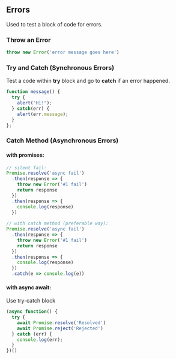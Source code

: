 ## Errors
Used to test a block of code for errors.

### Throw an Error
```js
throw new Error('error message goes here')
```

### Try and Catch (Synchronous Errors)
Test a code within **try** block and go to **catch** if an error happened.
```javascript
function message() {
  try {
    alert("Hi!");
  } catch(err) {
    alert(err.message);
  }
};
```

### Catch Method (Asynchronous Errors)
#### with promises:
```js
// silent fail:
Promise.resolve('async fail')
  .then(response => {
    throw new Error('#1 fail')
    return response
  })
  .then(response => {
    console.log(response)
  })
  
// with catch method (preferable way):
Promise.resolve('async fail')
  .then(response => {
    throw new Error('#1 fail')
    return response
  })
  .then(response => {
    console.log(response)
  })
  .catch(e => console.log(e))
```
#### with async await:
Use try-catch block
```js
(async function() {
  try {
    await Promise.resolve('Resolved')
    await Promise.reject('Rejected')
  } catch (err) {
    console.log(err);
  }
})()
```

